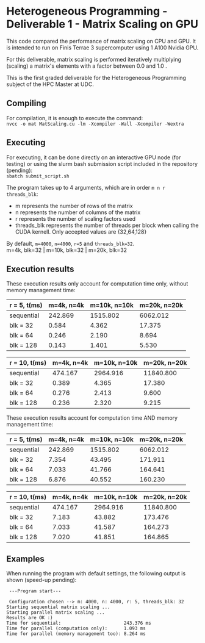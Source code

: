 # Heterogeneous Programming - Deliverable 1 - Matrix Scaling on GPU  
This code compared the performance of matrix scaling on CPU and GPU. It is intended to run on Finis Terrae 3 supercomputer using 1 A100 Nvidia GPU.  
  
For this deliverable, matrix scaling is performed iteratively multiplying (scaling) a matrix's elements with a factor between 0.0 and 1.0 .  

This is the first graded deliverable for the Heterogeneous Programming subject of the HPC Master at UDC.  
  
## Compiling  
For compilation, it is enough to execute the command:  
`nvcc -o mat MatScaling.cu -lm -Xcompiler -Wall -Xcompiler -Wextra`   

## Executing  
For executing, it can be done directly on an interactive GPU node (for testing) or using the slurm bash submission script included in the repository (pending):    
`sbatch submit_script.sh`  

The program takes up to 4 arguments, which are in order `m n r threads_blk`:  
- m represents the number of rows of the matrix  
- n represents the number of columns of the matrix  
- r represents the number of scaling factors used  
- threads_blk represents the number of threads per block when calling the CUDA kernell. Only accepted values are {32,64,128}  

By default, `m=4000`, `n=4000`, `r=5` and `threads_blk=32`.  
m=4k, blk=32 | m=10k, blk=32 | m=20k, blk=32  

## Execution results  
These execution results only account for computation time only, without memory management time:  

| r = 5, t(ms) | m=4k, n=4k | m=10k, n=10k | m=20k, n=20k |
| ------------ | ---------- | ------------ | ------------ |
| sequential   | 242.869    | 1515.802     | 6062.012     |
| blk = 32     | 0.584      | 4.362        | 17.375       |
| blk = 64     | 0.246      | 2.190        | 8.694        |
| blk = 128    | 0.143      | 1.401        | 5.530        |

| r = 10, t(ms) | m=4k, n=4k | m=10k, n=10k | m=20k, n=20k |
| ------------- | ---------- | ------------ | ------------ |
| sequential    | 474.167    | 2964.916     | 11840.800    |
| blk = 32      | 0.389      | 4.365        | 17.380       |
| blk = 64      | 0.276      | 2.413        | 9.600        |
| blk = 128     | 0.236      | 2.320        | 9.215        | 

These execution results account for computation time AND memory management time:  

| r = 5, t(ms) | m=4k, n=4k | m=10k, n=10k | m=20k, n=20k |
| ------------ | ---------- | ------------ | ------------ |
| sequential   | 242.869    | 1515.802     | 6062.012     |
| blk = 32     | 7.354      | 43.495       | 171.911      |
| blk = 64     | 7.033      | 41.766       | 164.641      |
| blk = 128    | 6.876      | 40.552       | 160.230      | 

| r = 10, t(ms) | m=4k, n=4k | m=10k, n=10k | m=20k, n=20k |
| ------------- | ---------- | ------------ | ------------ |
| sequential    | 474.167    | 2964.916     | 11840.800    |
| blk = 32      | 7.183      | 43.882       | 173.476      |
| blk = 64      | 7.033      | 41.587       | 164.273      |
| blk = 128     | 7.020      | 41.851       | 164.865      | 


## Examples
When running the program with default settings, the following output is shown (speed-up pending):  

```
 ---Program start---

 Configuration chosen --> m: 4000, n: 4000, r: 5, threads_blk: 32
Starting sequential matrix scaling ... 
Starting parallel matrix scaling ... 
Results are OK :)
Time for sequential:                       243.376 ms
Time for parallel (computation only):      1.093 ms
Time for parallel (memory management too): 8.264 ms
```